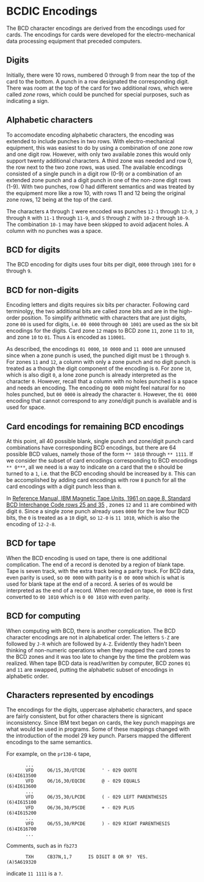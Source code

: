 # BCDIC Encodings

The BCD character encodings are derived from the encodings used for cards. The encodings for cards were developed for the electro-mechanical data processing equipment that preceded computers.

## Digits

Initially, there were 10 rows, numbered 0 through 9 from near the top of the card to the bottom. A punch in a row designated the corresponding digit. There was room at the top of the card for two additional rows, which were called *zone* rows, which could be punched for special purposes, such as indicating a sign.

## Alphabetic characters

To accomodate encoding alphabetic characters, the encoding was extended to include punches in two rows. With electro-mechanical equipment, this was easiest to do by using a combination of one zone row and one digit row. However, with only two available zones this would only support twenty additional characters. A third zone was needed and row 0, the row next to the two zone rows, was used. The available encodings consisted of a single punch in a digit row (0-9) or a combination of an extended zone punch and a digit punch in one of the non-zone digit rows (1-9). With two punches, row 0 had different semantics and was treated by the equipment more like a row 10, with rows 11 and 12 being the original zone rows, 12 being at the top of the card.

The characters `A` through `I` were encoded was punches `12-1` through `12-9`, `J` through `R` with `11-1` through `11-9`, and `S` through `Z` with `10-2` through `10-9`. The combination `10-1` may have been skipped to avoid adjacent holes. A column with no punches was a space.

## BCD for digits

The BCD encoding for digits uses four bits per digit, `0000` through `1001` for `0` through `9`.

## BCD for non-digits

Encoding letters and digits requires six bits per character. Following card terminolgy, the two additional bits are called zone bits and are in the high-order position. To simplify arithmetic with characters that are just digits, zone `00` is used for digits, i.e. `00 0000` through `00 1001` are used as the six bit encodings for the digits. Card zone `12` maps to BCD zone `11`, zone `11` to `10`, and zone `10` to `01`. Thus `A` is encoded as `110001`.

As described, the encodings `01 0000`, `10 0000` and `11 0000` are unnused since when a zone punch is used, the punched digit must be `1` through `9`. For zones `11` and `12`, a column with only a zone punch and no digit punch is treated as a though the digit component of the encoding is `0`. For zone `10`, which is also digit `0`, a lone zone punch is already interpreted as the character `0`. However, recall that a column with no holes punched is a space and needs an encoding. The encoding `00 0000` might feel natural for no holes punched, but `00 0000` is already the character `0`. However, the `01 0000` encoding that cannot correspond to any zone/digit punch is available and is used for space.

## Card encodings for remaining BCD encodings

At this point, all 40 possible blank, single punch and zone/digit punch card combinations have corresponding BCD encodings, but there are 64 possible BCD values, namely those of the form `** 1010` through `** 1111`. If we consider the subset of card encodings corresponding to BCD encodings `** 0***`, all we need is a way to indicate on a card that the `0` should be turned to a `1`, i.e. that the BCD encoding should be increased by `8`. This can be accomplished by adding card encodings with row `8` punch for all the card encodings with a digit punch less than `8`.

In [Reference Manual, IBM Magnetic Tape Units, 1961 on page 8, Standard BCD Interchange Code rows 25 and 35](https://bitsavers.org/pdf/ibm/magtape/A22-6589-1_magTapeReference_Jun62.pdf) , zones `12` and `11` are combined with digit `0`. Since a single zone punch already uses `0000` for the low four BCD bits, the `0` is treated as a `10` digit, so `12-0` is `11 1010`, which is also the encoding of `12-2-8`.

## BCD for tape

When the BCD encoding is used on tape, there is one additional complication. The end of a record is denoted by a region of blank tape. Tape is seven track, with the extra track being a parity track. For BCD data, even parity is used, so `00 0000` with parity is `0 00 0000` which is what is used for blank tape at the end of a record. A series of `0`s would be interpreted as the end of a record. When recorded on tape, `00 0000` is first converted to `00 1010` which is `0 00 1010` with even parity.

## BCD for computing

When computing with BCD, there is another complication. The BCD character encodings are not in alphabetical order. The letters `S-Z` are followed by `J-R` which are followed by `A-Z`. Evidently they hadn't been thinking of non-numeric operations when they mapped the card zones to the BCD zones and it was too late to change by the time the problem was realized. When tape BCD data is read/written by computer, BCD zones `01` and `11` are swapped, putting the alphabetic subset of encodings in alphabetic order.

## Characters represented by encodings

The encodings for the digits, uppercase alphabetic characters, and space are fairly consistent, but for other characters there is signicant inconsistency. Since IBM text began on cards, the key punch mappings are what would be used in programs. Some of these mappings changed with the introduction of the model 29 key punch. Parsers mapped the different encodings to the same semantics.

For example, on the `pr130-6` tape, 

```
       ...
       VFD     O6/15,30/QTCDE      ' - 029 QUOTE                     (6)4I613500    
       VFD     O6/16,30/EQCDE      @ - 029 EQUALS                    (6)4I613600    
       ...
       VFD     O6/35,30/LPCDE      ( - 029 LEFT PARENTHESIS          (6)4I615100    
       VFD     O6/36,30/PSCDE      + - 029 PLUS                      (6)4I615200    
       ...
       VFD     O6/55,30/RPCDE      ) - 029 RIGHT PARENTHESIS         (6)4I616700    
       ...
```

Comments, such as in `fb273`

```
       TXH     CB37N,1,7      IS DIGIT 8 OR 9?  YES.                 (A)5A619320    
```
indicate `11 1111` is a `?`.